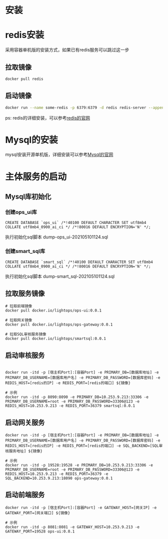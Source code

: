 # 安装

# redis安装

采用容器单机版的安装方式，如果已有redis服务可以跳过这一步

## 拉取镜像

```bash
docker pull redis
```

## 启动镜像

```bash
docker run --name some-redis -p 6379:6379 -d redis redis-server --appendonly yes
```

ps: redis的详细安装，可以参考[redis的官网](https://hub.docker.com/_/redis/)

# Mysql的安装

mysql安装开源单机版，详细安装可以参考[Mysql的官网](https://www.mysql.com/)


# 主体服务的启动

## Mysql库初始化

### 创建ops_ui库
```
CREATE DATABASE `ops_ui` /*!40100 DEFAULT CHARACTER SET utf8mb4 COLLATE utf8mb4_0900_ai_ci */ /*!80016 DEFAULT ENCRYPTION='N' */;
```
执行初始化sql脚本 dump-ops_ui-202105101124.sql

### 创建smart_sql库

```
CREATE DATABASE `smart_sql` /*!40100 DEFAULT CHARACTER SET utf8mb4 COLLATE utf8mb4_0900_ai_ci */ /*!80016 DEFAULT ENCRYPTION='N' */;

```
执行初始化sql脚本 dump-smart_sql-202105101124.sql

## 拉取服务镜像

```
# 拉取前端镜像
docker pull docker.io/lightops/ops-ui:0.0.1

# 拉取网关镜像
docker pull docker.io/lightops/ops-gateway:0.0.1

# 拉取SQL审核服务镜像
docker pull docker.io/lightops/smartsql:0.0.1
```

## 启动审核服务

```

docker run -itd -p [宿主机Port]:[容器Port] -e PRIMARY_DB=[数据库地址] -e PRIMARY_DB_USERNAME=[数据库用户名] -e PRIMARY_DB_PASSWORD=[数据库密码] -e REDIS_HOST=[redis的IP] -e REDIS_PORT=[redis的端口] ${镜像} 

# 示例
docker run -itd -p 8090:8090 -e PRIMARY_DB=10.253.9.213:33306 -e PRIMARY_DB_USERNAME=root -e PRIMARY_DB_PASSWORD=33306@123 -e REDIS_HOST=10.253.9.213 -e REDIS_PORT=36379 smartsql:0.0.1
```


## 启动网关服务

```
docker run -itd -p [宿主机Port]:[容器Port] -e PRIMARY_DB=[数据库地址] -e PRIMARY_DB_USERNAME=[数据库用户名] -e PRIMARY_DB_PASSWORD=[数据库密码] -e REDIS_HOST=[redis的IP] -e REDIS_PORT=[redis的端口] -e SQL_BACKEND=[SQL审核服务地址] ${镜像} 

# 示例
docker run -itd -p 19528:19528 -e PRIMARY_DB=10.253.9.213:33306 -e PRIMARY_DB_USERNAME=root -e PRIMARY_DB_PASSWORD=33306@123 -e REDIS_HOST=10.253.9.213 -e REDIS_PORT=36379 -e SQL_BACKEND=10.253.9.213:18090 ops-gateway:0.0.1

```

## 启动前端服务

```
docker run -itd -p [宿主机Port]:[容器Port] -e GATEWAY_HOST=[网关IP] -e GATEWAY_PORT=[网关端口] ${镜像} 

# 示例
docker run -itd -p 8081:8081 -e GATEWAY_HOST=10.253.9.213 -e GATEWAY_PORT=19528 ops-ui:0.0.1
```

